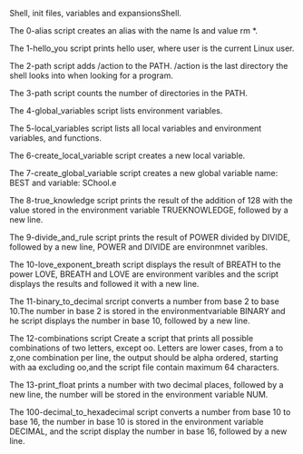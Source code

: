 Shell, init files, variables and expansionsShell.

The 0-alias script creates an alias with the name ls and value rm *.

The 1-hello_you script prints hello user, where user is the current Linux user.

The 2-path script adds /action to the PATH. /action is the last directory the shell looks into when looking for a program.

The 3-path script counts the number of directories in the PATH.

The 4-global_variables script lists environment variables.

The 5-local_variables script lists all local variables and environment variables, and functions.

The 6-create_local_variable script creates a new local variable.

The 7-create_global_variable script creates a new global variable name: BEST and variable: SChool.e

The 8-true_knowledge script prints the result of the addition of 128 with the value stored in the environment variable TRUEKNOWLEDGE, followed by a new line.

The 9-divide_and_rule script prints the result of POWER divided by DIVIDE, followed by a new line, POWER and DIVIDE are environmnet varibles.

The 10-love_exponent_breath script displays the result of BREATH to the power LOVE, BREATH and LOVE are environment varibles and the script displays the results and followed it with a new line.

The 11-binary_to_decimal srcript converts a number from base 2 to base 10.The number in base 2 is stored in the environmentvariable BINARY and he script displays the number in base 10, followed by a new line.

The 12-combinations script Create a script that prints all possible combinations of two letters, except oo. Letters are lower cases, from a to z,one combination per line, the output should be alpha ordered, starting with aa excluding oo,and the script file contain maximum 64 characters.

The 13-print_float prints a number with two decimal places, followed by a new line, the number will be stored in the environment variable NUM.

The 100-decimal_to_hexadecimal script converts a number from base 10 to base 16, the number in base 10 is stored in the environment variable DECIMAL, and the script display the number in base 16, followed by a new line.